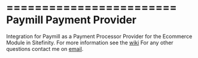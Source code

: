 ========================
Paymill Payment Provider
========================

Integration for Paymill as a Payment Processor Provider for the Ecommerce Module in Sitefinity. 
For more information see the [wiki](https://github.com/Sitefinity/sitefinity-paymill-payment-provider/wiki)
For any other questions contact me on [email](ivan.a.petrov@telerik.com).